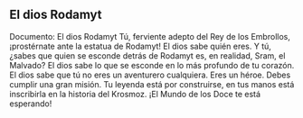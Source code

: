 ## El dios Rodamyt
Documento: El dios Rodamyt
Tú, ferviente adepto del Rey de los Embrollos, ¡prostérnate ante la estatua de Rodamyt!
El dios sabe quién eres. Y tú, ¿sabes que quien se esconde detrás de Rodamyt es, en realidad, Sram, el Malvado?
El dios sabe lo que se esconde en lo más profundo de tu corazón.
El dios sabe que tú no eres un aventurero cualquiera. Eres un héroe. Debes cumplir una gran misión.
Tu leyenda está por construirse, en tus manos está inscribirla en la historia del Krosmoz.
¡El Mundo de los Doce te está esperando!
